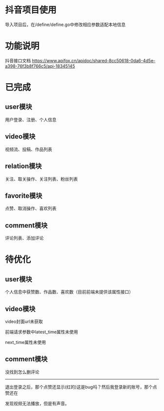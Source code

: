 # 抖音项目使用

导入项目后，在/define/define.go中修改相应参数适配本地信息

# 功能说明

抖音接口文档
https://www.apifox.cn/apidoc/shared-8cc50618-0da6-4d5e-a398-76f3b8f766c5/api-18345145

# 已完成

## user模块
用户登录、注册、个人信息
## video模块
视频流、投稿、作品列表
## relation模块
关注、取关操作、关注列表、粉丝列表
## favorite模块
点赞、取消操作、喜欢列表
## comment模块
评论列表、添加评论


# 待优化

## user模块
个人信息中获赞数、作品数、喜欢数（目前前端未提供该属性接口）

## video模块
video封面url未获取

前端请求参数中latest_time属性未使用

next_time属性未使用

## comment模块
没找到怎么删评论

-----------------------------------

退出登录之后，那个点赞还显示(红的)这是bug吗？然后我登录新的账号，那个点赞还在

发现视频无法播放，但是有声音。